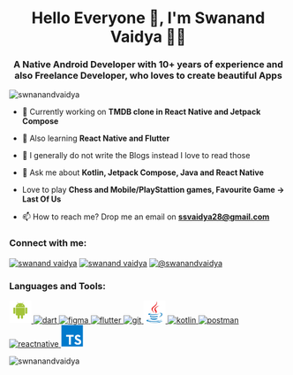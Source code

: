 <h1 align="center">Hello Everyone 👋, I'm Swanand Vaidya 🥷🏻</h1>
<h3 align="center">A Native Android Developer with 10+ years of experience and also Freelance Developer, who loves to create beautiful Apps</h3>

<p align="left"> <img src="https://komarev.com/ghpvc/?username=swnanandvaidya&label=Profile%20views&color=0e75b6&style=flat" alt="swnanandvaidya" /> </p>

- 🔭 Currently working on **TMDB clone in React Native and Jetpack Compose**

- 🌱 Also learning **React Native and Flutter** 

- 📝 I generally do not write the Blogs instead I love to read those

- 💬 Ask me about **Kotlin, Jetpack Compose, Java and React Native**

- Love to play **Chess and Mobile/PlayStattion games, Favourite Game -> Last Of Us**

- 📫 How to reach me? Drop me an email on **ssvaidya28@gmail.com**



<h3 align="left">Connect with me:</h3>
<p align="left">
<a href="https://linkedin.com/in/swanand vaidya" target="blank"><img align="center" src="https://img.shields.io/badge/LinkedIn-0077B5?style=for-the-badge&logo=linkedin&logoColor=white" alt="swanand vaidya" height="32" /></a>
<a href="https://instagram.com/swanand vaidya" target="blank"><img align="center" src="https://img.shields.io/static/v1?message=Instagram&logo=instagram&label=&color=E4405F&logoColor=white&labelColor=&style=for-the-badge" alt="swanand vaidya" height="32"  /></a>
<a href="https://medium.com/@swanandvaidya" target="blank"><img align="center" src="https://img.shields.io/badge/Medium-12100E?style=for-the-badge&logo=medium&logoColor=white" alt="@swanandvaidya" height="32" /></a>
</p>

<h3 align="left">Languages and Tools:</h3>
<p align="left"> <a href="https://developer.android.com" target="_blank" rel="noreferrer"> <img src="https://raw.githubusercontent.com/devicons/devicon/master/icons/android/android-original-wordmark.svg" alt="android" width="40" height="40"/> </a> <a href="https://dart.dev" target="_blank" rel="noreferrer"> <img src="https://www.vectorlogo.zone/logos/dartlang/dartlang-icon.svg" alt="dart" width="40" height="40"/> </a> <a href="https://www.figma.com/" target="_blank" rel="noreferrer"> <img src="https://www.vectorlogo.zone/logos/figma/figma-icon.svg" alt="figma" width="40" height="40"/> </a> <a href="https://flutter.dev" target="_blank" rel="noreferrer"> <img src="https://www.vectorlogo.zone/logos/flutterio/flutterio-icon.svg" alt="flutter" width="40" height="40"/> </a> <a href="https://git-scm.com/" target="_blank" rel="noreferrer"> <img src="https://www.vectorlogo.zone/logos/git-scm/git-scm-icon.svg" alt="git" width="40" height="40"/> </a> <a href="https://www.java.com" target="_blank" rel="noreferrer"> <img src="https://raw.githubusercontent.com/devicons/devicon/master/icons/java/java-original.svg" alt="java" width="40" height="40"/> </a> <a href="https://kotlinlang.org" target="_blank" rel="noreferrer"> <img src="https://www.vectorlogo.zone/logos/kotlinlang/kotlinlang-icon.svg" alt="kotlin" width="40" height="40"/> </a> <a href="https://postman.com" target="_blank" rel="noreferrer"> <img src="https://www.vectorlogo.zone/logos/getpostman/getpostman-icon.svg" alt="postman" width="40" height="40"/> </a> <a href="https://reactnative.dev/" target="_blank" rel="noreferrer"> <img src="https://reactnative.dev/img/header_logo.svg" alt="reactnative" width="40" height="40"/> </a> <a href="https://www.typescriptlang.org/" target="_blank" rel="noreferrer"> <img src="https://raw.githubusercontent.com/devicons/devicon/master/icons/typescript/typescript-original.svg" alt="typescript" width="40" height="40"/> </a></p>

<p><img align="left" src="https://github-readme-stats.vercel.app/api/top-langs?username=swanandvaidya&show_icons=true&locale=en&layout=compact" alt="swnanandvaidya" /></p>

